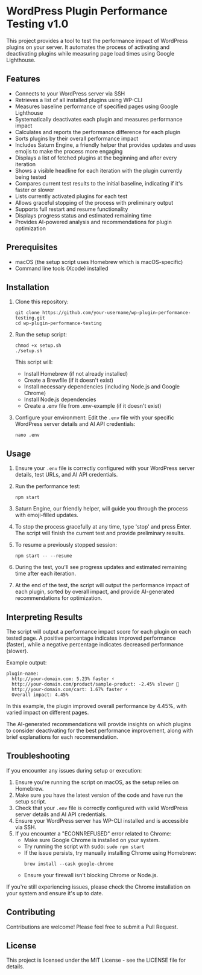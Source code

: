 # WordPress Plugin Performance Testing v1.0

This project provides a tool to test the performance impact of WordPress plugins on your server. It automates the process of activating and deactivating plugins while measuring page load times using Google Lighthouse.

## Features

- Connects to your WordPress server via SSH
- Retrieves a list of all installed plugins using WP-CLI
- Measures baseline performance of specified pages using Google Lighthouse
- Systematically deactivates each plugin and measures performance impact
- Calculates and reports the performance difference for each plugin
- Sorts plugins by their overall performance impact
- Includes Saturn Engine, a friendly helper that provides updates and uses emojis to make the process more engaging
- Displays a list of fetched plugins at the beginning and after every iteration
- Shows a visible headline for each iteration with the plugin currently being tested
- Compares current test results to the initial baseline, indicating if it's faster or slower
- Lists currently activated plugins for each test
- Allows graceful stopping of the process with preliminary output
- Supports full restart and resume functionality
- Displays progress status and estimated remaining time
- Provides AI-powered analysis and recommendations for plugin optimization

## Prerequisites

- macOS (the setup script uses Homebrew which is macOS-specific)
- Command line tools (Xcode) installed

## Installation

1. Clone this repository:

   ```
   git clone https://github.com/your-username/wp-plugin-performance-testing.git
   cd wp-plugin-performance-testing
   ```

2. Run the setup script:

   ```
   chmod +x setup.sh
   ./setup.sh
   ```

   This script will:

   - Install Homebrew (if not already installed)
   - Create a Brewfile (if it doesn't exist)
   - Install necessary dependencies (including Node.js and Google Chrome)
   - Install Node.js dependencies
   - Create a .env file from .env-example (if it doesn't exist)

3. Configure your environment:
   Edit the `.env` file with your specific WordPress server details and AI API credentials:
   ```
   nano .env
   ```

## Usage

1. Ensure your `.env` file is correctly configured with your WordPress server details, test URLs, and AI API credentials.

2. Run the performance test:

   ```
   npm start
   ```

3. Saturn Engine, our friendly helper, will guide you through the process with emoji-filled updates.

4. To stop the process gracefully at any time, type 'stop' and press Enter. The script will finish the current test and provide preliminary results.

5. To resume a previously stopped session:

   ```
   npm start -- --resume
   ```

6. During the test, you'll see progress updates and estimated remaining time after each iteration.

7. At the end of the test, the script will output the performance impact of each plugin, sorted by overall impact, and provide AI-generated recommendations for optimization.

## Interpreting Results

The script will output a performance impact score for each plugin on each tested page. A positive percentage indicates improved performance (faster), while a negative percentage indicates decreased performance (slower).

Example output:

```
plugin-name:
  http://your-domain.com: 5.23% faster ⚡
  http://your-domain.com/product/sample-product: -2.45% slower 🐢
  http://your-domain.com/cart: 1.67% faster ⚡
  Overall impact: 4.45%
```

In this example, the plugin improved overall performance by 4.45%, with varied impact on different pages.

The AI-generated recommendations will provide insights on which plugins to consider deactivating for the best performance improvement, along with brief explanations for each recommendation.

## Troubleshooting

If you encounter any issues during setup or execution:

1. Ensure you're running the script on macOS, as the setup relies on Homebrew.
2. Make sure you have the latest version of the code and have run the setup script.
3. Check that your `.env` file is correctly configured with valid WordPress server details and AI API credentials.
4. Ensure your WordPress server has WP-CLI installed and is accessible via SSH.
5. If you encounter a "ECONNREFUSED" error related to Chrome:
   - Make sure Google Chrome is installed on your system.
   - Try running the script with sudo: `sudo npm start`
   - If the issue persists, try manually installing Chrome using Homebrew:
     ```
     brew install --cask google-chrome
     ```
   - Ensure your firewall isn't blocking Chrome or Node.js.

If you're still experiencing issues, please check the Chrome installation on your system and ensure it's up to date.

## Contributing

Contributions are welcome! Please feel free to submit a Pull Request.

## License

This project is licensed under the MIT License - see the LICENSE file for details.
